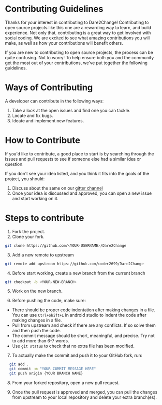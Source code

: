 # Contributing Guidelines

Thanks for your interest in contributing to Dare2Change! Contributing to open source projects like this one are a rewarding way to learn, and build experience. Not only that, contributing is a great way to get involved with social coding. We are excited to see what amazing contributions you will make, as well as how your contributions will benefit others.

If you are new to contributing to open source projects, the process can be quite confusing. Not to worry! To help ensure both you and the community get the most out of your contributions, we've put together the following guidelines.

# Ways of Contributing

A developer can contribute in the following ways:
1. Take a look at the open issues and find one you can tackle.
2. Locate and fix bugs.
3. Ideate and implement new features.

# How to Contribute

If you'd like to contribute, a good place to start is by searching through the issues and pull requests to see if someone else had a similar idea or question. 

If you don't see your idea listed, and you think it fits into the goals of the project, you should:

1. Discuss about the same on our <a href="https://gitter.im/Dare2Change/community">gitter channel</a>
2. Once your idea is discussed and approved, you can open a new issue and start working on it.
 
# Steps to contribute

1. Fork the project.
2. Clone your fork.

```bash
git clone https://github.com/<YOUR-USERNAME>/Dare2Change
```

3. Add a new remote to upstream

```bash
git remote add upstream https://github.com/coder2699/Dare2Change
```

4. Before start working, create a new branch from the current branch

```bash
git checkout -b <YOUR-NEW-BRANCH>
```

5. Work on the new branch. 

6. Before pushing the code, make sure:
- There should be proper code indentation after making changes in a file. You can use ``` Ctrl+Shift+L ``` in android studio to indent the code after making changes in a file.
- Pull from upstream and check if there are any conflicts. If so solve them and then push the code.
- The commit message should be short, meaningful, and precise. Try not to add more than 6-7 words.
- Use ```git status``` to check that no extra file has been modified.

7. To actually make the commit and push it to your GitHub fork, run:

```bash
  git add .	
  git commit -m "YOUR COMMIT MESSAGE HERE"
  git push origin {YOUR BRANCH NAME}
```
8. From your forked repository, open a new pull request.

9. Once the pull request is approved and merged, you can pull the changes from upstream to your local repository and delete your extra branch(es).

